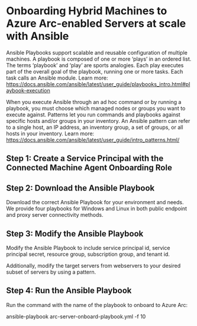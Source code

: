 # Onboarding Hybrid Machines to Azure Arc-enabled Servers at scale with Ansible

Ansible Playbooks support scalable and reusable configuration of multiple machines. A playbook is composed of one or more ‘plays’ in an ordered list. The terms ‘playbook’
and ‘play’ are sports analogies. Each play executes part of the overall goal of the playbook, running one or more tasks. Each task calls an Ansible module.
Learn more: https://docs.ansible.com/ansible/latest/user_guide/playbooks_intro.html#playbook-execution

When you execute Ansible through an ad hoc command or by running a playbook, you must choose which managed nodes or groups you want to execute against. Patterns let 
you run commands and playbooks against specific hosts and/or groups in your inventory. An Ansible pattern can refer to a single host, an IP address, an inventory group, 
a set of groups, or all hosts in your inventory. 
Learn more: https://docs.ansible.com/ansible/latest/user_guide/intro_patterns.html/ 

## Step 1: Create a Service Principal with the Connected Machine Agent Onboarding Role

## Step 2: Download the Ansible Playbook

Download the correct Ansible Playbook for your environment and needs. We provide four playbooks for Windows and Linux in both public endpoint and proxy server 
connectivity methods.

## Step 3: Modify the Ansible Playbook

Modify the Ansible Playbook to include service principal id, service principal secret, resource group, subscription group, and tenant id.

Additionally, modify the target servers from webservers to your desired subset of servers by using a pattern. 

## Step 4: Run the Ansible Playbook

Run the command with the name of the playbook to onboard to Azure Arc:

ansible-playbook arc-server-onboard-playbook.yml -f 10
